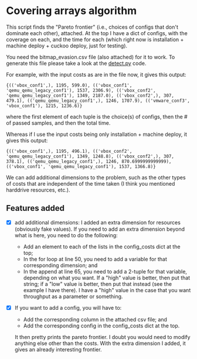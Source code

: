 # Covering arrays algorithm 
This script finds the "Pareto frontier" (i.e., choices of configs that don't dominate each other), attached. At the top I have a dict of configs, with the coverage on each, and the time for each (which right now is installation + machine deploy + cuckoo deploy, just for testing). 

You need the bitmap\_evasion.csv file (also attached) for it to work. To
generate this file please take a look at the [detect.py](../util/detect.py) code. 

For example, with the input costs as are in the file now, it gives this output: 

```{(('vbox_conf1',), 1195, 599.0), (('vbox_conf1', 'qemu_qemu_legacy_conf1'), 1537, 2306.9), (('vbox_conf2', 'qemu_qemu_legacy_conf1'), 1349, 2187.0), (('vbox_conf2',), 307, 479.1), (('qemu_qemu_legacy_conf1',), 1246, 1707.9), (('vmware_conf3', 'vbox_conf1'), 1215, 1236.6)}```

where the first element of each tuple is the choice(s) of configs, then the # of passed samples, and then the total time.

Whereas if I use the input costs being only installation + machine deploy, it gives this output: 

```{(('vbox_conf1',), 1195, 496.1), (('vbox_conf2', 'qemu_qemu_legacy_conf1'), 1349, 1248.8), (('vbox_conf2',), 307, 378.1), (('qemu_qemu_legacy_conf1',), 1246, 870.6999999999999), (('vbox_conf1', 'qemu_qemu_legacy_conf1'), 1537, 1366.8)}```

We can add additional dimensions to the problem, such as the other types of costs that are independent of the time taken (I think you mentioned harddrive resources, etc.).

## Features added 
- [x] add additional dimensions: I added an extra dimension for resources (obviously fake values). If you need to add an extra dimension beyond what is here, you need to do the following:  

    * Add an element to each of the lists in the config_costs dict at the top; 
    * In the for loop at line 50, you need to add a variable for that corresponding dimension; and 
    * In the append at line 65, you need to add a 2-tuple for that variable, depending on what you want. If a "high" value is better, then put that string; if a "low" value is better, then put that instead (see the example I have there). I have a "high" value in the case that you want throughput as a parameter or something. 


- [x] If you want to add a config, you will have to:  
    * Add the corresponding column in the attached csv file; and  
    * Add the corresponding config in the config_costs dict at the top. 
    
    It then pretty prints the pareto frontier. I doubt you would need to modify anything else other than the costs. With the extra dimension I added, it gives an already interesting frontier. 


